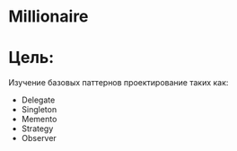 # Millionaire
 
# Цель:

Изучение базовых паттернов проектирование таких как:
- Delegate
- Singleton
- Memento
- Strategy
- Observer
